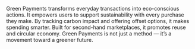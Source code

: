 Green Payments transforms everyday transactions into eco-conscious actions.
It empowers users to support sustainability with every purchase they make.
By tracking carbon impact and offering offset options, it makes spending smarter.
Built for second-hand marketplaces, it promotes reuse and circular economy.
Green Payments is not just a method — it’s a movement toward a greener future.
